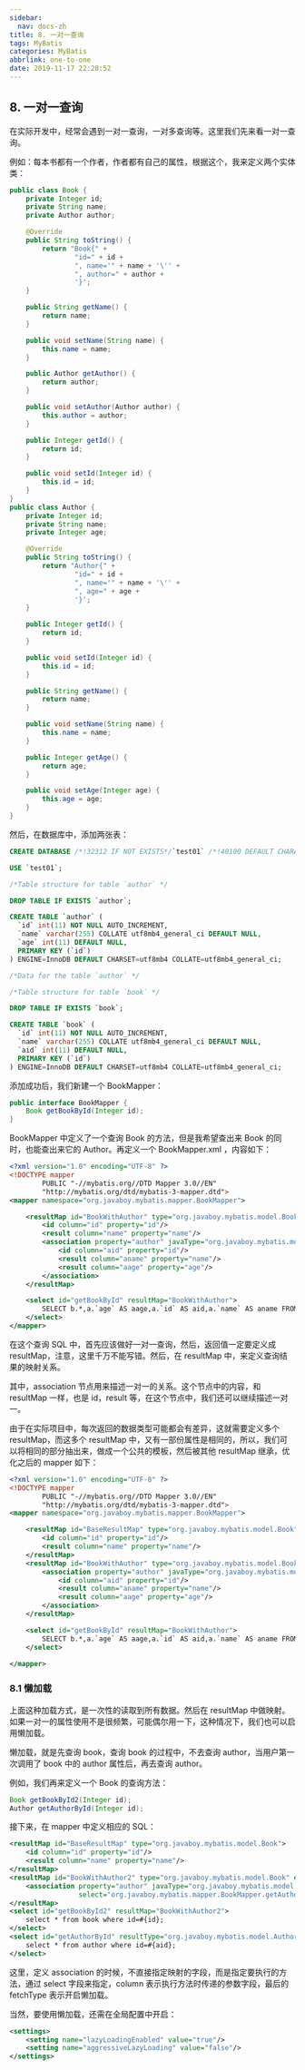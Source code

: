 ```yaml
---
sidebar:
  nav: docs-zh
title: 8. 一对一查询
tags: MyBatis
categories: MyBatis
abbrlink: one-to-one
date: 2019-11-17 22:28:52
---
```


## 8. 一对一查询

在实际开发中，经常会遇到一对一查询，一对多查询等。这里我们先来看一对一查询。

<!--more-->


例如：每本书都有一个作者，作者都有自己的属性，根据这个，我来定义两个实体类：

```java
public class Book {
    private Integer id;
    private String name;
    private Author author;

    @Override
    public String toString() {
        return "Book{" +
                "id=" + id +
                ", name='" + name + '\'' +
                ", author=" + author +
                '}';
    }

    public String getName() {
        return name;
    }

    public void setName(String name) {
        this.name = name;
    }

    public Author getAuthor() {
        return author;
    }

    public void setAuthor(Author author) {
        this.author = author;
    }

    public Integer getId() {
        return id;
    }

    public void setId(Integer id) {
        this.id = id;
    }
}
public class Author {
    private Integer id;
    private String name;
    private Integer age;

    @Override
    public String toString() {
        return "Author{" +
                "id=" + id +
                ", name='" + name + '\'' +
                ", age=" + age +
                '}';
    }

    public Integer getId() {
        return id;
    }

    public void setId(Integer id) {
        this.id = id;
    }

    public String getName() {
        return name;
    }

    public void setName(String name) {
        this.name = name;
    }

    public Integer getAge() {
        return age;
    }

    public void setAge(Integer age) {
        this.age = age;
    }
}
```

然后，在数据库中，添加两张表：

```sql
CREATE DATABASE /*!32312 IF NOT EXISTS*/`test01` /*!40100 DEFAULT CHARACTER SET utf8mb4 COLLATE utf8mb4_general_ci */ /*!80016 DEFAULT ENCRYPTION='N' */;

USE `test01`;

/*Table structure for table `author` */

DROP TABLE IF EXISTS `author`;

CREATE TABLE `author` (
  `id` int(11) NOT NULL AUTO_INCREMENT,
  `name` varchar(255) COLLATE utf8mb4_general_ci DEFAULT NULL,
  `age` int(11) DEFAULT NULL,
  PRIMARY KEY (`id`)
) ENGINE=InnoDB DEFAULT CHARSET=utf8mb4 COLLATE=utf8mb4_general_ci;

/*Data for the table `author` */

/*Table structure for table `book` */

DROP TABLE IF EXISTS `book`;

CREATE TABLE `book` (
  `id` int(11) NOT NULL AUTO_INCREMENT,
  `name` varchar(255) COLLATE utf8mb4_general_ci DEFAULT NULL,
  `aid` int(11) DEFAULT NULL,
  PRIMARY KEY (`id`)
) ENGINE=InnoDB DEFAULT CHARSET=utf8mb4 COLLATE=utf8mb4_general_ci;
```

添加成功后，我们新建一个 BookMapper：

```java
public interface BookMapper {
    Book getBookById(Integer id);
}
```

BookMapper 中定义了一个查询 Book 的方法，但是我希望查出来 Book 的同时，也能查出来它的 Author。再定义一个 BookMapper.xml ，内容如下：

```xml
<?xml version="1.0" encoding="UTF-8" ?>
<!DOCTYPE mapper
        PUBLIC "-//mybatis.org//DTD Mapper 3.0//EN"
        "http://mybatis.org/dtd/mybatis-3-mapper.dtd">
<mapper namespace="org.javaboy.mybatis.mapper.BookMapper">

    <resultMap id="BookWithAuthor" type="org.javaboy.mybatis.model.Book">
        <id column="id" property="id"/>
        <result column="name" property="name"/>
        <association property="author" javaType="org.javaboy.mybatis.model.Author">
            <id column="aid" property="id"/>
            <result column="aname" property="name"/>
            <result column="aage" property="age"/>
        </association>
    </resultMap>

    <select id="getBookById" resultMap="BookWithAuthor">
        SELECT b.*,a.`age` AS aage,a.`id` AS aid,a.`name` AS aname FROM book b,author a WHERE b.`aid`=a.`id` AND b.`id`=#{id}
    </select>
</mapper>
```

在这个查询 SQL 中，首先应该做好一对一查询，然后，返回值一定要定义成 resultMap，注意，这里千万不能写错。然后，在 resultMap 中，来定义查询结果的映射关系。

其中，association 节点用来描述一对一的关系。这个节点中的内容，和 resultMap 一样，也是 id，result 等，在这个节点中，我们还可以继续描述一对一。

由于在实际项目中，每次返回的数据类型可能都会有差异，这就需要定义多个 resultMap，而这多个 resultMap 中，又有一部份属性是相同的，所以，我们可以将相同的部分抽出来，做成一个公共的模板，然后被其他 resultMap 继承，优化之后的 mapper 如下：

```xml
<?xml version="1.0" encoding="UTF-8" ?>
<!DOCTYPE mapper
        PUBLIC "-//mybatis.org//DTD Mapper 3.0//EN"
        "http://mybatis.org/dtd/mybatis-3-mapper.dtd">
<mapper namespace="org.javaboy.mybatis.mapper.BookMapper">

    <resultMap id="BaseResultMap" type="org.javaboy.mybatis.model.Book">
        <id column="id" property="id"/>
        <result column="name" property="name"/>
    </resultMap>
    <resultMap id="BookWithAuthor" type="org.javaboy.mybatis.model.Book" extends="BaseResultMap">
        <association property="author" javaType="org.javaboy.mybatis.model.Author">
            <id column="aid" property="id"/>
            <result column="aname" property="name"/>
            <result column="aage" property="age"/>
        </association>
    </resultMap>

    <select id="getBookById" resultMap="BookWithAuthor">
        SELECT b.*,a.`age` AS aage,a.`id` AS aid,a.`name` AS aname FROM book b,author a WHERE b.`aid`=a.`id` AND b.`id`=#{id}
    </select>

</mapper>
```

### 8.1 懒加载

上面这种加载方式，是一次性的读取到所有数据。然后在 resultMap 中做映射。如果一对一的属性使用不是很频繁，可能偶尔用一下，这种情况下，我们也可以启用懒加载。

懒加载，就是先查询 book，查询 book 的过程中，不去查询 author，当用户第一次调用了 book 中的 author 属性后，再去查询 author。

例如，我们再来定义一个 Book 的查询方法：

```java
Book getBookById2(Integer id);
Author getAuthorById(Integer id);
```
接下来，在 mapper 中定义相应的 SQL：

```xml
<resultMap id="BaseResultMap" type="org.javaboy.mybatis.model.Book">
    <id column="id" property="id"/>
    <result column="name" property="name"/>
</resultMap>
<resultMap id="BookWithAuthor2" type="org.javaboy.mybatis.model.Book" extends="BaseResultMap">
    <association property="author" javaType="org.javaboy.mybatis.model.Author"
                 select="org.javaboy.mybatis.mapper.BookMapper.getAuthorById" column="aid" fetchType="lazy"/>
</resultMap>
<select id="getBookById2" resultMap="BookWithAuthor2">
    select * from book where id=#{id};
</select>
<select id="getAuthorById" resultType="org.javaboy.mybatis.model.Author">
    select * from author where id=#{aid};
</select>
```

这里，定义 association 的时候，不直接指定映射的字段，而是指定要执行的方法，通过 select 字段来指定，column 表示执行方法时传递的参数字段，最后的 fetchType 表示开启懒加载。

当然，要使用懒加载，还需在全局配置中开启：

```xml
<settings>
    <setting name="lazyLoadingEnabled" value="true"/>
    <setting name="aggressiveLazyLoading" value="false"/>
</settings>
```